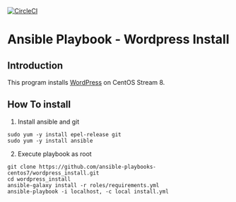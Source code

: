 [![CircleCI](https://dl.circleci.com/status-badge/img/gh/ansible-playbooks-mamono210/wordpress_install/tree/main.svg?style=svg)](https://dl.circleci.com/status-badge/redirect/gh/ansible-playbooks-mamono210/wordpress_install/tree/main)

# Ansible Playbook - Wordpress Install

## Introduction

This program installs [WordPress](https://wordpress.com) on CentOS Stream 8.

## How To install

1. Install ansible and git

```
sudo yum -y install epel-release git
sudo yum -y install ansible
```

2. Execute playbook as root

```
git clone https://github.com/ansible-playbooks-centos7/wordpress_install.git
cd wordpress_install
ansible-galaxy install -r roles/requirements.yml
ansible-playbook -i localhost, -c local install.yml
```

